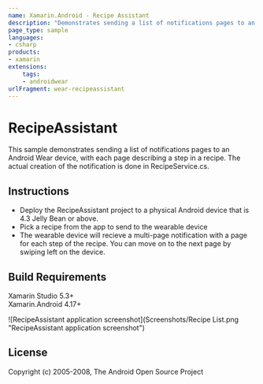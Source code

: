 ```yaml
---
name: Xamarin.Android - Recipe Assistant
description: "Demonstrates sending a list of notifications pages to an Android Wear device, with each page describing a step in a recipe"
page_type: sample
languages:
- csharp
products:
- xamarin
extensions:
    tags:
    - androidwear
urlFragment: wear-recipeassistant
---
```

# RecipeAssistant

This sample demonstrates sending a list of notifications pages to an Android Wear device, with each page describing a step in a recipe. The actual creation of the notification is done in RecipeService.cs.

## Instructions

* Deploy the RecipeAssistant project to a physical Android device that is 4.3 Jelly Bean or above.
* Pick a recipe from the app to send to the wearable device
* The wearable device will recieve a multi-page notification with a page for each step of the recipe. You can move on to the next page by swiping left on the device.

## Build Requirements

Xamarin Studio 5.3+  
Xamarin.Android 4.17+

![RecipeAssistant application screenshot](Screenshots/Recipe List.png "RecipeAssistant application screenshot")

## License

Copyright (c) 2005-2008, The Android Open Source Project  
